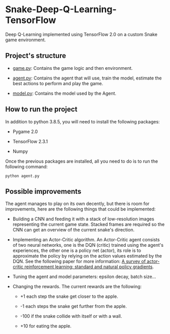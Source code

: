 # Snake-Deep-Q-Learning-TensorFlow

Deep Q-Learning implemented using TensorFlow 2.0 on a custom Snake game environment.

[](https://media.giphy.com/media/w038mWYadaQgpBFxMq/giphy.gif)

## Project's structure

* [game.py](./game.py): Contains the game logic and then environment.

* [agent.py](./agent.py): Contains the agent that will use, train the model, estimate the best actions to perform and play the game.

* [model.py](./model.py): Contains the model used by the Agent.

## How to run the project

In addition to python 3.8.5, you will need to install the following packages:

* Pygame 2.0

* TensorFlow 2.3.1

* Numpy

Once the previous packages are installed, all you need to do is to run the following command:

```
python agent.py
```

## Possible improvements

The agent manages to play on its own decently, but there is room for improvements, here are the following things that could be implemented:

* Building a CNN and feeding it with a stack of low-resolution images representing the current game state. Stacked frames are required so the CNN can get an overview of the current snake's direction.

* Implementing an Actor-Critic algorithm. An Actor-Critic agent consists of two neural networks, one is the DQN (critic) trained using the agent's experiences, the other one is a policy net (actor), its role is to approximate the policy by relying on the action values estimated by the DQN. See the following paper for more information: [A survey of actor-critic reinforcement learning: standard and natural policy gradients](https://hal.archives-ouvertes.fr/hal-00756747/document).

* Tuning the agent and model parameters: epsilon decay, batch size...

* Changing the rewards. The current rewards are the following:
  
  * +1 each step the snake get closer to the apple.
  
  * -1 each steps the snake get further from the apple.
  
  * -100 if the snake collide with itself or with a wall.
  
  * +10 for eating the apple.

